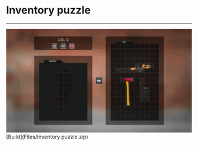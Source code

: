 # Inventory puzzle
-------------------------
![](/Files/gameplay.gif?raw=true "GamePlay")
[Build](Files/Inventory puzzle.zip)